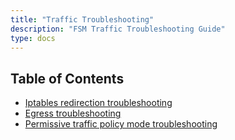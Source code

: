 ```yaml
---
title: "Traffic Troubleshooting"
description: "FSM Traffic Troubleshooting Guide"
type: docs
---
```


## Table of Contents
- [Iptables redirection troubleshooting](/docs/guides/traffic_management/troubleshooting/iptables_redirection)
- [Egress troubleshooting](/docs/guides/traffic_management/troubleshooting/egress)
- [Permissive traffic policy mode troubleshooting](/docs/guides/traffic_management/troubleshooting/permissive_traffic_policy_mode)
